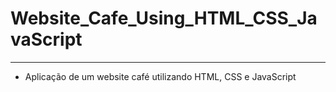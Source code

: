 # Website_Cafe_Using_HTML_CSS_JavaScript

---

- Aplicação de um website café utilizando HTML, CSS e JavaScript



